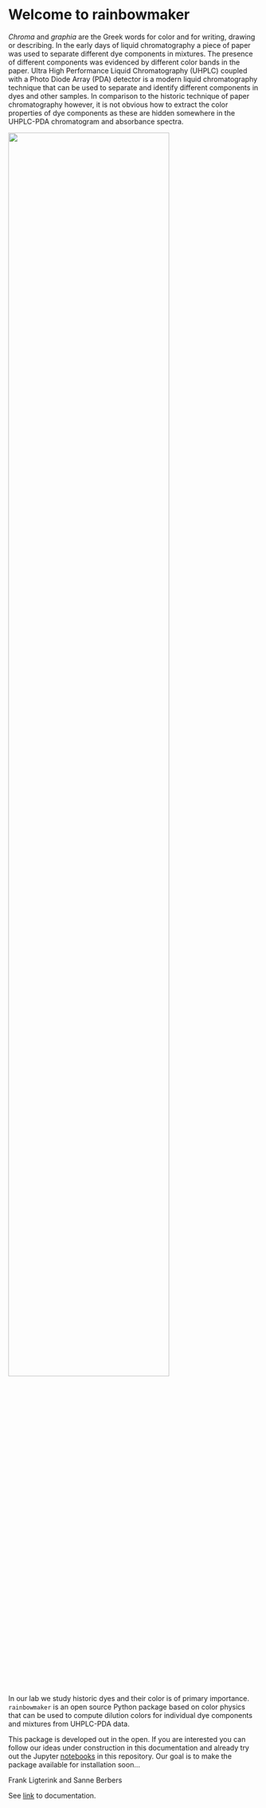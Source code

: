 Welcome to rainbowmaker
================

<!-- WARNING: THIS FILE WAS AUTOGENERATED! DO NOT EDIT! -->

*Chroma* and *graphia* are the Greek words for color and for writing,
drawing or describing. In the early days of liquid chromatography a
piece of paper was used to separate different dye components in
mixtures. The presence of different components was evidenced by
different color bands in the paper. Ultra High Performance Liquid
Chromatography (UHPLC) coupled with a Photo Diode Array (PDA) detector
is a modern liquid chromatography technique that can be used to separate
and identify different components in dyes and other samples. In
comparison to the historic technique of paper chromatography however, it
is not obvious how to extract the color properties of dye components as
these are hidden somewhere in the UHPLC-PDA chromatogram and absorbance
spectra.

<img width=80% src="images/from-absorbances-to-colors.png">

In our lab we study historic dyes and their color is of primary
importance. `rainbowmaker` is an open source Python package based on
color physics that can be used to compute dilution colors for individual
dye components and mixtures from UHPLC-PDA data.

This package is developed out in the open. If you are interested you can
follow our ideas under construction in this documentation and already
try out the Jupyter
[notebooks](https://github.com/fligt/rainbowmaker/tree/master/notebooks)
in this repository. Our goal is to make the package available for
installation soon…

Frank Ligterink and Sanne Berbers

See [link](https://fligt.github.io/rainbowmaker/) to documentation.
